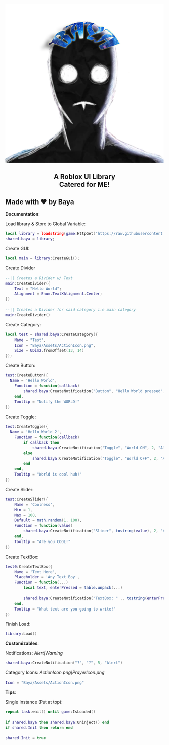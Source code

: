 <p align="center">
  <picture>
    <source media="(prefers-color-scheme: dark)" srcset="./README/BayaLogo_White.png">
    <source media="(prefers-color-scheme: light)" srcset="./README/BayaLogo_Black.png">
    <img alt="Mr.Baya" src="./README/BayaLogo.png">
  </picture>
</p>
<h2 align="center">
  A Roblox UI Library
  <br/>
   Catered for ME!
</h2>

## Made with ❤️ by Baya

**Documentation**:

Load library & Store to Global Variable:
```lua
local library = loadstring(game:HttpGet("https://raw.githubusercontent.com/fisiaque/BayaUILibrary/main/src.lua", true))();
shared.baya = library;
```

Create GUI:
```lua
local main = library:CreateGui();
```

Create Divider
```lua
--|| Creates a Divider w/ Text
main:CreateDivider({
	Text = "Hello World";
	Alignment = Enum.TextXAlignment.Center;
})

--|| Creates a Divider for said category i.e main category
main:CreateDivider()
```

Create Category:
```lua
local test = shared.baya:CreateCategory({
	Name = "Test",
	Icon = "Baya/Assets/ActionIcon.png",
	Size = UDim2.fromOffset(13, 14)
});
```

Create Button:
```lua
test:CreateButton({
  Name = 'Hello World',
	Function = function(callback)
		shared.baya:CreateNotification("Button", "Hello World pressed", 2, "Warning")
	end,
	Tooltip = "Notify the WORLD!"
})
```

Create Toggle:
```lua
test:CreateToggle({
  Name = 'Hello World 2',
	Function = function(callback)
		if callback then
			shared.baya:CreateNotification("Toggle", "World ON", 2, "Alert")
		else
			shared.baya:CreateNotification("Toggle", "World OFF", 2, "Alert")
		end
	end,
	Tooltip = "World is cool huh!"
})
```

Create Slider:
```lua
test:CreateSlider({
	Name = 'Coolness',
	Min = 1,
	Max = 100,
	Default = math.random(1, 100),
	Function = function(value)
		shared.baya:CreateNotification("Slider", tostring(value), 2, "Alert")
	end,
	Tooltip = "Are you COOL!"
})
```

Create TextBox:
```lua
test0:CreateTextBox({
	Name = 'Text Here',
	Placeholder = 'Any Text Boy',
	Function = function(...)
		local text, enterPressed = table.unpack(...)

		shared.baya:CreateNotification("TextBox: " .. tostring(enterPressed), text, 2, "Alert")
	end,
	Tooltip = "What text are you going to write!"
})
```

Finish Load:
```lua
library:Load()
```

**Customizables**:

Notifications:
*Alert|Warning*
```lua
shared.baya:CreateNotification("?", "?", 5, "Alert")
```

Category Icons:
*ActionIcon.png|PrayerIcon.png*
```lua
Icon = "Baya/Assets/ActionIcon.png"
```

**Tips**:

Single Instance (Put at top):
```lua
repeat task.wait() until game:IsLoaded()

if shared.baya then shared.baya:Uninject() end
if shared.Init then return end

shared.Init = true
```